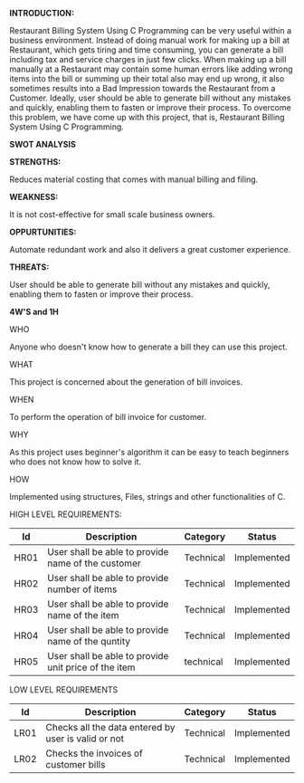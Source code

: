 

**INTRODUCTION:**

Restaurant Billing System Using C Programming can be very useful within a business environment. Instead of doing manual work for making up a bill at Restaurant, which gets tiring and time consuming, you can generate a bill including tax and service charges in just few clicks. When making up a bill manually at a Restaurant may contain some human errors like adding wrong items into the bill or summing up their total also may end up wrong, it also sometimes results into a Bad Impression towards the Restaurant from a Customer. Ideally, user should be able to generate bill without any mistakes and quickly, enabling them to fasten or improve their process. To overcome this problem, we have come up with this project, that is, Restaurant Billing System Using C Programming. 
       
      
 **SWOT ANALYSIS**
      
**STRENGTHS:**

Reduces material costing that comes with manual billing and filing.

**WEAKNESS:**

It is not cost-effective for small scale business owners.

**OPPURTUNITIES:**

Automate redundant work and also it	delivers a great customer experience.

**THREATS:**

User should be able to generate bill without any mistakes and quickly, enabling them to fasten or improve their process.

**4W'S and 1H**

WHO

Anyone who doesn't know how to generate a bill they can use this project.

WHAT

This project is concerned about the generation of bill invoices.

WHEN

To perform the operation of bill invoice for customer.

WHY

As this project uses beginner's algorithm it can be easy to teach beginners who does not know how to solve it.

HOW

Implemented using structures, Files, strings and other functionalities of C.

HIGH LEVEL REQUIREMENTS:

Id       |  Description                           |  Category |  Status
---------|----------------------------------------|-----------|---------
HR01     | User shall be able to provide name of the customer    | Technical | Implemented
HR02     | User shall be able to provide number of items| Technical | Implemented                                 
HR03     | User shall be able to provide name of the item  | Technical | Implemented
HR04     | User shall be able to provide name of the quntity   | Technical | Implemented
HR05     | User shall be able to provide unit price of the item      | technical | Implemented

         
         
LOW LEVEL REQUIREMENTS

Id       |  Description                           |  Category |  Status
---------|----------------------------------------|-----------|---------
LR01     | Checks all the data entered by user is valid or not | Technical | Implemented       
LR02     | Checks the invoices of customer bills  | Technical | Implemented    



